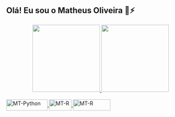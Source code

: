 ## Olá! Eu sou o Matheus Oliveira 👋⚡

<div align="center">
  <a href="https://github.com/MTxSouza">
  <img height="180em" src="https://github-readme-stats.vercel.app/api?username=MTxSouza&show_icons=true&theme=dark&include_all_commits=true&count_private=true"/>
  <img height="180em" src="https://github-readme-stats.vercel.app/api/top-langs/?username=MTxSouza&layout=compact&langs_count=7&theme=dark"/>
</div>
<div style="display: inline_block"><br>
<img align="center" alt="MT-Python" height="30" width="110" src="https://img.shields.io/badge/Python-14354C?style=for-the-badge&logo=python&logoColor=white">
<img align="center" alt="MT-R" height="30" width="60" src="https://img.shields.io/badge/R-276DC3?style=for-the-badge&logo=r&logoColor=white">
<img align="center" alt="MT-R" height="30" width="100" src="https://img.shields.io/badge/MySQL-00000F?style=for-the-badge&logo=mysql&logoColor=white">
</div>
